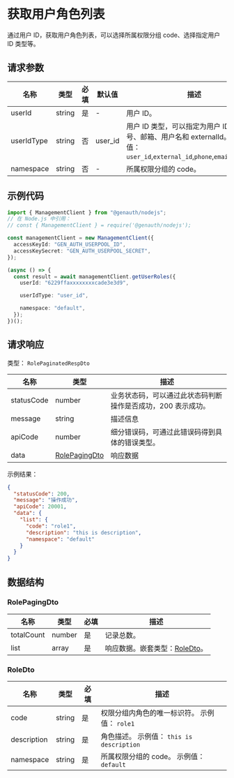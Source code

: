 # 获取用户角色列表

<!--
  警告⚠️：
  不要直接修改该文档，
  https://github.com/Authing/authing-docs-factory
  使用该项目进行生成
-->

<LastUpdated />

通过用户 ID，获取用户角色列表，可以选择所属权限分组 code、选择指定用户 ID 类型等。

## 请求参数

| 名称       | 类型   | 必填 | 默认值  | 描述                                                                                                                              | 示例值                     |
| ---------- | ------ | ---- | ------- | --------------------------------------------------------------------------------------------------------------------------------- | -------------------------- |
| userId     | string | 是   | -       | 用户 ID。                                                                                                                         | `6229ffaxxxxxxxxcade3e3d9` |
| userIdType | string | 否   | user_id | 用户 ID 类型，可以指定为用户 ID、手机号、邮箱、用户名和 externalId。。 枚举值：`user_id`,`external_id`,`phone`,`email`,`username` | `user_id`                  |
| namespace  | string | 否   | -       | 所属权限分组的 code。                                                                                                             | `default`                  |

## 示例代码

```ts
import { ManagementClient } from "@genauth/nodejs";
// 在 Node.js 中引用：
// const { ManagementClient } = require('@genauth/nodejs');

const managementClient = new ManagementClient({
  accessKeyId: "GEN_AUTH_USERPOOL_ID",
  accessKeySecret: "GEN_AUTH_USERPOOL_SECRET",
});

(async () => {
  const result = await managementClient.getUserRoles({
    userId: "6229ffaxxxxxxxxcade3e3d9",

    userIdType: "user_id",

    namespace: "default",
  });
})();
```

## 请求响应

类型： `RolePaginatedRespDto`

| 名称       | 类型                                       | 描述                                                         |
| ---------- | ------------------------------------------ | ------------------------------------------------------------ |
| statusCode | number                                     | 业务状态码，可以通过此状态码判断操作是否成功，200 表示成功。 |
| message    | string                                     | 描述信息                                                     |
| apiCode    | number                                     | 细分错误码，可通过此错误码得到具体的错误类型。               |
| data       | <a href="#RolePagingDto">RolePagingDto</a> | 响应数据                                                     |

示例结果：

```json
{
  "statusCode": 200,
  "message": "操作成功",
  "apiCode": 20001,
  "data": {
    "list": {
      "code": "role1",
      "description": "this is description",
      "namespace": "default"
    }
  }
}
```

## 数据结构

### <a id="RolePagingDto"></a> RolePagingDto

| 名称       | 类型   | 必填 | 描述                                                 |
| ---------- | ------ | ---- | ---------------------------------------------------- |
| totalCount | number | 是   | 记录总数。                                           |
| list       | array  | 是   | 响应数据。嵌套类型：<a href="#RoleDto">RoleDto</a>。 |

### <a id="RoleDto"></a> RoleDto

| 名称        | 类型   | 必填 | 描述                                          |
| ----------- | ------ | ---- | --------------------------------------------- |
| code        | string | 是   | 权限分组内角色的唯一标识符。 示例值： `role1` |
| description | string | 是   | 角色描述。 示例值： `this is description`     |
| namespace   | string | 是   | 所属权限分组的 code。 示例值： `default`      |
